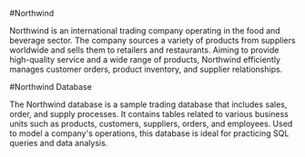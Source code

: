                                                            
#Northwind 

  Northwind is an international trading company operating in the food and beverage sector. The company sources a variety of products from suppliers worldwide and sells them to retailers and restaurants. Aiming to provide high-quality service and a wide range of products, Northwind efficiently manages customer orders, product inventory, and supplier relationships.

#Northwind Database

  The Northwind database is a sample trading database that includes sales, order, and supply processes. It contains tables related to various business units such as products, customers, suppliers, orders, and employees. Used to model a company's operations, this database is ideal for practicing SQL queries and data analysis.
